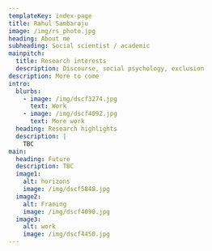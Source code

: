 ```yaml
---
templateKey: index-page
title: Rahul Sambaraju
image: /img/rs_photo.jpg
heading: About me
subheading: Social scientist / academic
mainpitch:
  title: Research interests
  description: Discourse, social psychology, exclusion
description: More to come
intro:
  blurbs:
    - image: /img/dscf3274.jpg
      text: Work
    - image: /img/dscf4092.jpg
      text: More work
  heading: Research highlights
  description: |
    TBC
main:
  heading: Future
  description: TBC
  image1:
    alt: horizons
    image: /img/dscf5848.jpg
  image2:
    alt: Framing
    image: /img/dscf4090.jpg
  image3:
    alt: work
    image: /img/dscf4450.jpg
---
```

